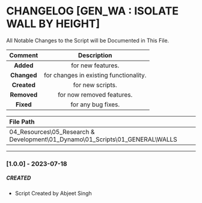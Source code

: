 # CHANGELOG [GEN_WA : ISOLATE WALL BY HEIGHT]
All Notable Changes to the Script will be Documented in This File.

| Comment | Description |
| :--: | :--: |
| **Added**  | for new features. |
|**Changed** |for changes in existing functionality. |
|**Created** | for new scripts. |
|**Removed** |for now removed features. |
|**Fixed** |for any bug fixes. |

| File Path | 
| :-- |
| 04_Resources\05_Research & Development\01_Dynamo\01_Scripts\01_GENERAL\WALLS |
------------------------------------------------------------------

### [1.0.0] - 2023-07-18
##### CREATED
- Script Created by Abjeet Singh

